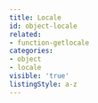 ```yaml
---
title: Locale
id: object-locale
related:
- function-getlocale
categories:
- object
- locale
visible: 'true'
listingStyle: a-z
---
```


